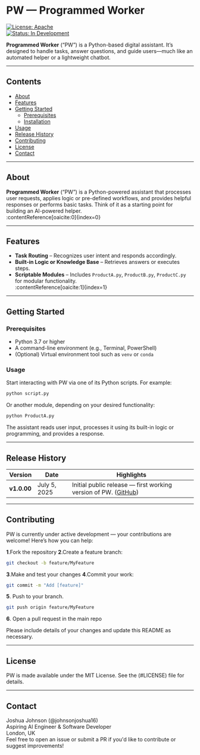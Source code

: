 # PW — Programmed Worker

[![License: Apache](https://img.shields.io/badge/License-Apache-yellow.svg)](LICENSE)  
[![Status: In Development](https://img.shields.io/badge/status-in--development-orange.svg)]()

**Programmed Worker** (“PW”) is a Python-based digital assistant. It’s designed to handle tasks, answer questions, and guide users—much like an automated helper or a lightweight chatbot.

---

## Contents

- [About](#about)  
- [Features](#features)  
- [Getting Started](#getting-started)  
  - [Prerequisites](#prerequisites)  
  - [Installation](#installation)  
- [Usage](#usage)  
- [Release History](#release-history)  
- [Contributing](#contributing)  
- [License](#license)  
- [Contact](#contact)  

---

## About

**Programmed Worker** (“PW”) is a Python-powered assistant that processes user requests, applies logic or pre-defined workflows, and provides helpful responses or performs basic tasks. Think of it as a starting point for building an AI-powered helper.  
:contentReference[oaicite:0]{index=0}

---

## Features

- **Task Routing** – Recognizes user intent and responds accordingly.  
- **Built-in Logic or Knowledge Base** – Retrieves answers or executes steps.  
- **Scriptable Modules** – Includes `ProductA.py`, `ProductB.py`, `ProductC.py` for modular functionality.  
:contentReference[oaicite:1]{index=1}  

---

## Getting Started

### Prerequisites

- Python 3.7 or higher  
- A command-line environment (e.g., Terminal, PowerShell)  
- (Optional) Virtual environment tool such as `venv` or `conda`

### Usage
Start interacting with PW via one of its Python scripts. For example:

```bash
python script.py

```
Or another module, depending on your desired functionality:

```bash
python ProductA.py

```
The assistant reads user input, processes it using its built-in logic or programming, and provides a response.

---
## Release History

| Version     | Date         | Highlights                                                          |
| ----------- | ------------ | ------------------------------------------------------------------- |
| **v1.0.00** | July 5, 2025 | Initial public release — first working version of PW. ([GitHub][1]) |

[1]: https://github.com/johnsonjoshua16/PW/releases?utm_source=chatgpt.com "Releases: johnsonjoshua16/PW - GitHub"

---
## Contributing

PW is currently under active development — your contributions are welcome! Here’s how you can help:

**1**.Fork the repository
**2**.Create a feature branch:

```bash
git checkout -b feature/MyFeature

```
**3**.Make and test your changes
**4**.Commit your work:

```bash
git commit -m "Add [feature]"

```
**5**. Push to your branch.

```bash
git push origin feature/MyFeature

```
**6**. Open a pull request in the main repo <br>

Please include details of your changes and update this README as necessary.

---
## License

PW is made available under the MIT License. See the (#LICENSE) file for details.

---
## Contact

Joshua Johnson (@johnsonjoshua16) <br>
Aspiring AI Engineer & Software Developer <br>
London, UK <br>
Feel free to open an issue or submit a PR if you'd like to contribute or suggest improvements!


